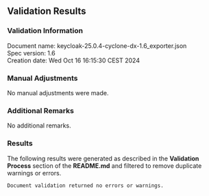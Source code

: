 ## Validation Results

### Validation Information

Document name: keycloak-25.0.4-cyclone-dx-1.6_exporter.json <br>
Spec version: 1.6 <br>
Creation date: Wed Oct 16 16:15:30 CEST 2024 <br>

### Manual Adjustments

No manual adjustments were made.

### Additional Remarks

No additional remarks.

### Results
The following results were generated as described in the **Validation Process** section
of the **README.md** and filtered to remove duplicate warnings or errors.

```
Document validation returned no errors or warnings.
```
